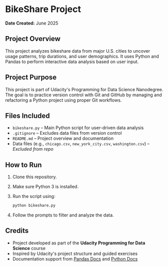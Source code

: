 # BikeShare Project

**Date Created:** June 2025

## Project Overview

This project analyzes bikeshare data from major U.S. cities to uncover usage patterns, trip durations, and user demographics. It uses Python and Pandas to perform interactive data analysis based on user input.

## Project Purpose

This project is part of Udacity's Programming for Data Science Nanodegree. The goal is to practice version control with Git and GitHub by managing and refactoring a Python project using proper Git workflows.

## Files Included

- `bikeshare.py` – Main Python script for user-driven data analysis  
- `.gitignore` – Excludes data files from version control  
- `README.md` – Project overview and documentation  
- Data files (e.g., `chicago.csv`, `new_york_city.csv`, `washington.csv`) – *Excluded from repo*

## How to Run

1. Clone this repository.
2. Make sure Python 3 is installed.
3. Run the script using:

    ```bash
    python bikeshare.py
    ```

4. Follow the prompts to filter and analyze the data.

## Credits

- Project developed as part of the **Udacity Programming for Data Science** course  
- Inspired by Udacity's project structure and guided exercises  
- Documentation support from [Pandas Docs](https://pandas.pydata.org/docs/) and [Python Docs](https://docs.python.org/3/)
